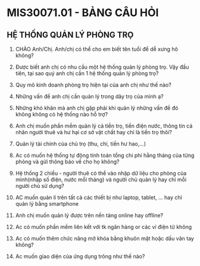# MIS30071.01 - BẢNG CÂU HỎI
## HỆ THỐNG QUẢN LÝ PHÒNG TRỌ

1. CHÀO Anh/Chị. Anh/chị có thể cho em biết tên tuổi để dễ xưng hô không?
2. Được biết anh chị có nhu cầu một hệ thống quản lý phòng trọ. Vậy đầu tiên, tại sao quý anh chị cần 1 hệ thống quản lý phòng trọ?
3. Quy mô kinh doanh phòng trọ hiện tại của anh chị như thế nào? 
4. Những vấn đề anh chị cần quản lý trong dãy trọ của mình ạ?
5. Những khó khăn mà anh chị gặp phải khi quản lý những vấn đề đó không không có hệ thống nào hỗ trợ?

6. Anh chị muốn phần mềm quản lý cả tiền trọ, tiền điện nước, thông tin cá nhân người thuê và hư hại cơ sở vật chất hay chỉ là tiền trọ thôi?
7. Quản lý tài chính của chủ trọ (thu, chi, tiền hư hao,...)
8. Ac có muốn hệ thống tự động tính toán tổng chi phí hằng tháng của từng phòng và gửi thông báo về cho họ không?
9. Hệ thống 2 chiều - người thuê có thể vào nhập dữ liệu cho phòng của mình(nhập số điện, nước mỗi tháng) và người chủ quản lý hay chỉ mỗi người chủ sử dụng?
10. AC muốn quản lí trên tất cả các thiết bị như laptop, tablet, ... hay chỉ quản lý bằng smartphone 

11. Anh chị muốn quản lý được trên nền tảng online hay offline?
12. Ac có muốn phần mềm liên kết với tk ngân hàng or các ví điện tử không
13. Ac có muốn thêm chức năng mở khóa bằng khuôn mặt hoặc dấu vân tay không?
14. Ac muốn giao diện của ứng dụng trông như thế nào?




